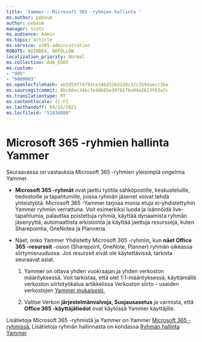 ```yaml
---
title: 'Yammer - Microsoft 365 -ryhmien hallinta '
ms.author: pebaum
author: pebaum
manager: scotv
ms.audience: Admin
ms.topic: article
ms.service: o365-administration
ROBOTS: NOINDEX, NOFOLLOW
localization_priority: Normal
ms.collection: Adm_O365
ms.custom:
- "995"
- "6000003"
ms.openlocfilehash: eb5959f74793ce146d326d2ddc32c359daecc3ba
ms.sourcegitcommit: 8bc60ec34bc1e40685e3976576e04a2623f63a7c
ms.translationtype: MT
ms.contentlocale: fi-FI
ms.lasthandoff: 04/15/2021
ms.locfileid: "51834080"
---
```

# <a name="manage-microsoft-365-groups-in-yammer"></a>Microsoft 365 -ryhmien hallinta Yammer

Seuraavassa on vastauksia Microsoft 365 -ryhmien yleisimpiä ongelmia Yammer.

* **Microsoft 365 -ryhmät** ovat jaettu työtila sähköpostille, keskusteluille, tiedostoille ja tapahtumille, joissa ryhmän jäsenet voivat tehdä yhteistyötä. Microsoft 365 -Yammer tarjoaa monia etuja ei-yhdistettyihin Yammer ryhmiin verrattuna. Voit esimerkiksi luoda ja isännöidä live-tapahtumia, palauttaa poistettuja ryhmiä, käyttää dynaamista ryhmän jäsenyyttä, automaattista arkistointa ja käyttää jaettuja resursseja, kuten Sharepointia, OneNotea ja Planneria.

* Näet, onko Yammer Yhdistetty Microsoft 365 -ryhmiin, kun **näet Office 365 -resurssit** -osion (Sharepoint, OneNote, Planner) ryhmän oikeassa siirtymisruudussa. Jos resurssit eivät ole käytettävissä, tarkista seuraavat asiat.

  1. Yammer on oltava yhden vuokraajan ja yhden verkoston määrityksessä. Voit tarkistaa, että olet 1:1-määrityksessä, käyttämällä verkoston siirtotyökalua artikkelissa Verkoston siirto – useiden verkostojen [Yammer mukaisesti.](https://docs.microsoft.com/yammer/configure-your-yammer-network/consolidate-multiple-yammer-networks) 

  2. Valitse Verkon **järjestelmänvalvoja, Suojausasetus** ja varmista, että **Office 365 -käyttäjätiedot** ovat käytössä Yammer käyttäjille.

Lisätietoja Microsoft 365 -ryhmistä ja Yammer on Yammer [Microsoft 365 -ryhmissä.](https://docs.microsoft.com/yammer/manage-yammer-groups/yammer-and-office-365-groups) Lisätietoja ryhmän hallinnasta on kohdassa [Ryhmän hallinta Yammer](https://support.office.com/article/Manage-a-group-in-Yammer-6e05c6d6-5548-4c88-89cd-e6757a514ef2)
